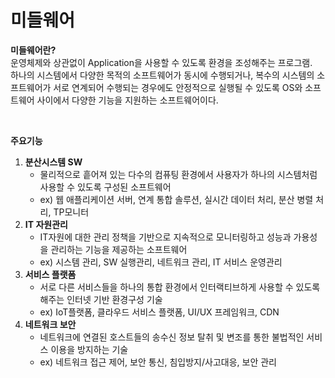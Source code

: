 # 미들웨어

**미들웨어란?** <br>
운영체제와 상관없이 Application을 사용할 수 있도록 환경을 조성해주는 프로그램.<br>
하나의 시스템에서 다양한 목적의 소프트웨어가 동시에 수행되거나, 복수의 시스템의 소프트웨어가 서로 연계되어 수행되는 경우에도 안정적으로 실행될 수 있도록 OS와 소프트웨어 사이에서 다양한 기능을 지원하는 소프트웨어이다.<br>

<br>

**주요기능** <br>
1. **분산시스템 SW**
   - 물리적으로 흩어져 있는 다수의 컴퓨팅 환경에서 사용자가 하나의 시스템처럼 사용할 수 있도록 구성된 소프트웨어
   - ex) 웹 애플리케이션 서버, 연계 통합 솔루션, 실시간 데이터 처리, 분산 병렬 처리, TP모니터
3. **IT 자원관리**
   - IT자원에 대한 관리 정책을 기반으로 지속적으로 모니터링하고 성능과 가용성을 관리하는 기능을 제공하는 소프트웨어
   - ex) 시스템 관리, SW 실행관리, 네트워크 관리, IT 서비스 운영관리    
5. **서비스 플랫폼**
   - 서로 다른 서비스들을 하나의 통합 환경에서 인터랙티브하게 사용할 수 있도록 해주는 인터넷 기반 환경구성 기술
   - ex) IoT플랫폼, 클라우드 서비스 플랫폼, UI/UX 프레임워크, CDN
7. **네트워크 보안**
   - 네트워크에 연결된 호스트들의 송수신 정보 탈취 및 변조를 통한 불법적인 서비스 이용을 방지하는 기술
   - ex) 네트워크 접근 제어, 보안 통신, 침입방지/사고대응, 보안 관리
